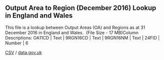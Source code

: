 ## Output Area to Region (December 2016) Lookup in England and Wales

This file is a lookup between Output Areas (OA) and Regions as at 31 December 2016 in England and Wales.  (File Size - 17 MB)Column Descriptions: OA11CD | Text | 9RGN16CD | Text | 9RGN16NM | Text | 24FID | Number | 6

[CSV](../csv/017.csv) / [data.gov.uk](https://data.gov.uk/dataset/7abf4bf2-0c6a-4662-a222-9ba07898e5cd/output-area-to-region-december-2016-lookup-in-england-and-wales)

